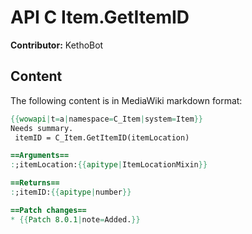 # API C Item.GetItemID

**Contributor:** KethoBot

## Content

The following content is in MediaWiki markdown format:

```mediawiki
{{wowapi|t=a|namespace=C_Item|system=Item}}
Needs summary.
 itemID = C_Item.GetItemID(itemLocation)

==Arguments==
:;itemLocation:{{apitype|ItemLocationMixin}}

==Returns==
:;itemID:{{apitype|number}}

==Patch changes==
* {{Patch 8.0.1|note=Added.}}
```